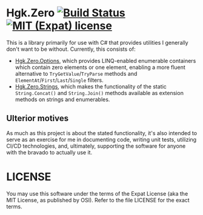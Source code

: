 # Hgk.Zero [![Build Status](https://travis-ci.com/psmay/Hgk.Zero.svg?branch=master)](https://travis-ci.com/psmay/Hgk.Zero) [![MIT (Expat) license](http://img.shields.io/badge/license-MIT-brightgreen.svg)](http://opensource.org/licenses/MIT)

This is a library primarily for use with C# that provides utilities I
generally don't want to be without. Currently, this consists of:

*   [Hgk.Zero.Options](xref:Hgk.Zero.Options), which provides
    LINQ-enabled enumerable containers which contain zero elements or
    one element, enabling a more fluent alternative to
    `TryGetValue`/`TryParse` methods and
    `ElementAt`/`First`/`Last`/`Single` filters.
*   [Hgk.Zero.Strings](xref:Hgk.Zero.Strings), which makes the
    functionality of the static `String.Concat()` and `String.Join()`
    methods available as extension methods on strings and enumerables.

## Ulterior motives

As much as this project is about the stated functionality, it's also
intended to serve as an exercise for me in documenting code, writing
unit tests, utilizing CI/CD technologies, and, ultimately, supporting
the software for anyone with the bravado to actually use it.

# LICENSE

You may use this software under the terms of the Expat License (aka the
MIT License, as published by OSI). Refer to the file LICENSE for the
exact terms.
